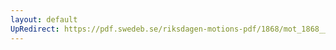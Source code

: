 ```yaml
---
layout: default
UpRedirect: https://pdf.swedeb.se/riksdagen-motions-pdf/1868/mot_1868__ak__00236/mot_1868__ak__00236_001.pdf
---
```

